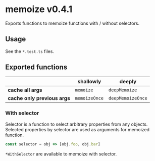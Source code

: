 # memoize v0.4.1

Exports functions to memoize functions with / without selectors.

## Usage

See the `*.test.ts` files.

## Exported functions

|                               | shallowly     | deeply            |
|-------------------------------|---------------|-------------------|
| **cache all args**            | `memoize`     | `deepMemoize`     |
| **cache only previous args**  | `memoizeOnce` | `deepMemoizeOnce` |

### With selector

Selector is a function to select arbitrary properties from any objects. Selected properties by selector are used as arguments for memoized function.

```javascript
const selector = obj => [obj.foo, obj.bar]
```

`*WithSelector` are available to memoize with selector.
